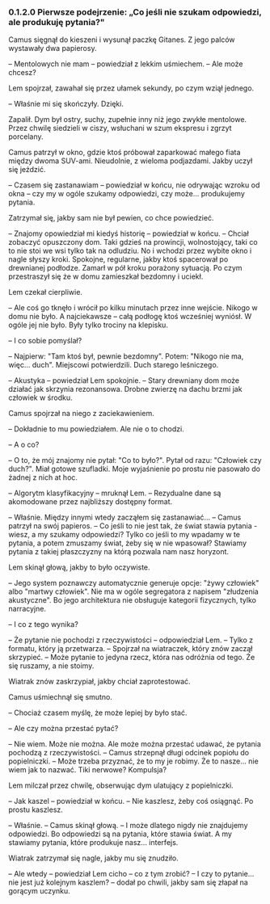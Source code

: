 ### 0.1.2.0 Pierwsze podejrzenie: „Co jeśli nie szukam odpowiedzi, ale produkuję pytania?"

Camus sięgnął do kieszeni i wysunął paczkę Gitanes. Z jego palców wystawały dwa papierosy.

– Mentolowych nie mam – powiedział z lekkim uśmiechem. – Ale może chcesz?

Lem spojrzał, zawahał się przez ułamek sekundy, po czym wziął jednego.

– Właśnie mi się skończyły. Dzięki.

Zapalił. Dym był ostry, suchy, zupełnie inny niż jego zwykłe mentolowe. Przez chwilę siedzieli w ciszy, wsłuchani w szum ekspresu i zgrzyt porcelany.

Camus patrzył w okno, gdzie ktoś próbował zaparkować małego fiata między dwoma SUV-ami. Nieudolnie, z wieloma podjazdami. Jakby uczył się jeździć.

– Czasem się zastanawiam – powiedział w końcu, nie odrywając wzroku od okna – czy my w ogóle szukamy odpowiedzi, czy może... produkujemy pytania.

Zatrzymał się, jakby sam nie był pewien, co chce powiedzieć.

– Znajomy opowiedział mi kiedyś historię – powiedział w końcu. – Chciał zobaczyć opuszczony dom. Taki gdzieś na prowincji, wolnostojący, taki co to nie stoi we wsi tylko tak na odludziu. No i wchodzi przez wybite okno i nagle słyszy kroki. Spokojne, regularne, jakby ktoś spacerował po drewnianej podłodze. Zamarł w pół kroku porażony sytuacją. Po czym przestraszył się że w domu zamieszkał bezdomny i uciekł.

Lem czekał cierpliwie.

– Ale coś go tknęło i wrócił po kilku minutach przez inne wejście. Nikogo w domu nie było. A najciekawsze – całą podłogę ktoś wcześniej wyniósł. W ogóle jej nie było. Były tylko trociny na klepisku.

– I co sobie pomyślał?

– Najpierw: "Tam ktoś był, pewnie bezdomny". Potem: "Nikogo nie ma, więc... duch". Miejscowi potwierdzili. Duch starego leśniczego.

– Akustyka – powiedział Lem spokojnie. – Stary drewniany dom może działać jak skrzynia rezonansowa. Drobne zwierzę na dachu brzmi jak człowiek w środku.

Camus spojrzał na niego z zaciekawieniem.

– Dokładnie to mu powiedziałem. Ale nie o to chodzi.

– A o co?

– O to, że mój znajomy nie pytał: "Co to było?". Pytał od razu: "Człowiek czy duch?". Miał gotowe szufladki. Moje wyjaśnienie po prostu nie pasowało do żadnej z nich at hoc.

– Algorytm klasyfikacyjny – mruknął Lem. – Rezydualne dane są akomodowane przez najbliższy dostępny format.

– Właśnie. Między innymi wtedy zacząłem się zastanawiać... – Camus patrzył na swój papieros. – Co jeśli to nie jest tak, że świat stawia pytania - wiesz, a my szukamy odpowiedzi? Tylko co jeśli to my wpadamy w te pytania, a potem zmuszamy świat, żeby się w nie wpasował? Stawiamy pytania z takiej płaszczyzny na którą pozwala nam nasz horyzont.

Lem skinął głową, jakby to było oczywiste.

– Jego system poznawczy automatycznie generuje opcje: "żywy człowiek" albo "martwy człowiek". Nie ma w ogóle segregatora z napisem "złudzenia akustyczne". Bo jego architektura nie obsługuje kategorii fizycznych, tylko narracyjne.

– I co z tego wynika?

– Że pytanie nie pochodzi z rzeczywistości – odpowiedział Lem. – Tylko z formatu, który ją przetwarza. – Spojrzał na wiatraczek, który znów zaczął skrzypieć. – Może pytanie to jedyna rzecz, która nas odróżnia od tego. Że się ruszamy, a nie stoimy.

Wiatrak znów zaskrzypiał, jakby chciał zaprotestować.

Camus uśmiechnął się smutno.

– Chociaż czasem myślę, że może lepiej by było stać.

– Ale czy można przestać pytać?

– Nie wiem. Może nie można. Ale może można przestać udawać, że pytania pochodzą z rzeczywistości. – Camus strzepnął długi odcinek popiołu do popielniczki. – Może trzeba przyznać, że to my je robimy. Że to nasze... nie wiem jak to nazwać. Tiki nerwowe? Kompulsja?

Lem milczał przez chwilę, obserwując dym ulatujący z popielniczki.

– Jak kaszel – powiedział w końcu. – Nie kaszlesz, żeby coś osiągnąć. Po prostu kaszlesz.

– Właśnie. – Camus skinął głową. – I może dlatego nigdy nie znajdujemy odpowiedzi. Bo odpowiedzi są na pytania, które stawia świat. A my stawiamy pytania, które produkuje nasz... interfejs.

Wiatrak zatrzymał się nagle, jakby mu się znudziło.

– Ale wtedy – powiedział Lem cicho – co z tym zrobić? – I czy to pytanie... nie jest już kolejnym kaszlem? – dodał po chwili, jakby sam się złapał na gorącym uczynku.
